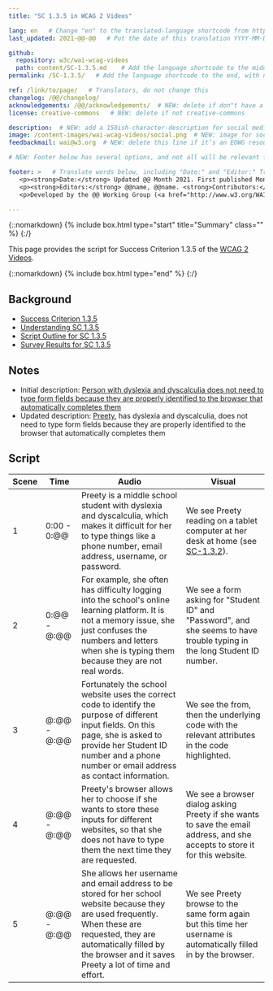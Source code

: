 ```yaml
---
title: "SC 1.3.5 in WCAG 2 Videos"

lang: en   # Change "en" to the translated-language shortcode from https://www.iana.org/assignments/language-subtag-registry/language-subtag-registry
last_updated: 2021-@@-@@   # Put the date of this translation YYYY-MM-DD (with month in the middle)

github:
  repository: w3c/wai-wcag-videos
  path: content/SC-1.3.5.md    # Add the language shortcode to the middle of the filename, for example: content/index.fr.md
permalink: /SC-1.3.5/   # Add the language shortcode to the end, with no slash at end, for example: /link/to/page/fr

ref: /link/to/page/   # Translators, do not change this
changelog: /@@/changelog/
acknowledgements: /@@/acknowledgements/  # NEW: delete if don"t have a separate acknowledgements page. And delete it in the footer below.
license: creative-commons   # NEW: delete if not creative-commons

description:  # NEW: add a 150ish-character-description for social media   # translate the description
image: /content-images/wai-wcag-videos/social.png  # NEW: image for social media
feedbackmail: wai@w3.org  # NEW: delete this line if it’s an EOWG resource (the default is wai-eo-editors@w3.org)

# NEW: Footer below has several options, and not all will be relevant for specific pages. (Ask Shawn if questions.)

footer: >   # Translate words below, including "Date:" and "Editor:" Translate the Working Group name. Leave the Working Group acronym in English. Do *not* change the dates in the footer below.
   <p><strong>Date:</strong> Updated @@ Month 2021. First published Month 20@@. CHANGELOG.</p>
   <p><strong>Editors:</strong> @@name, @@name. <strong>Contributors:</strong> @@name, @@name, and <a href=”https://www.w3.org/groups/wg/@@wg/participants”>participants of the @@WG</a>. ACKNOWLEDGEMENTS lists contributors and credits.</p>
   <p>Developed by the @@ Working Group (<a href="http://www.w3.org/WAI/@@/">@@WG</a>). Developed as part of the <a href="https://www.w3.org/WAI/@@/">WAI-@@ project</a>, @@co-funded by the European Commission.</p>

---
```


{::nomarkdown}
{% include box.html type="start" title="Summary" class="" %}
{:/}

This page provides the script for Success Criterion 1.3.5 of the [WCAG 2 Videos](https://wai-wcag-videos.netlify.app/overview/).

{::nomarkdown}
{% include box.html type="end" %}
{:/}

## Background

* [Success Criterion 1.3.5](https://www.w3.org/TR/WCAG22/#identify-input-purpose)
* [Understanding SC 1.3.5](https://www.w3.org/WAI/WCAG22/Understanding/identify-input-purpose.html)
* [Script Outline for SC 1.3.5](https://www.w3.org/WAI/EO/wiki/Video-Based_Resources/WCAG_Requirements#SC1-3-5)
* [Survey Results for SC 1.3.5](https://www.w3.org/2002/09/wbs/35532/Videos_WCAG_Squirrel/results#xSC135)

## Notes

* Initial description: [Person with dyslexia and dyscalculia does not need to type form fields because they are properly identified to the browser that automatically completes them](https://www.w3.org/WAI/standards-guidelines/wcag/new-in-21/#135-identify-input-purpose-aa)
* Updated description: [Preety](https://wai-wcag-videos.netlify.app/overview/#preety-she), has dyslexia and dyscalculia, does not need to type form fields because they are properly identified to the browser that automatically completes them

## Script

| Scene | Time | Audio | Visual |
| ----- | ---- | ----- | ------ |
| 1 | 0:00 - 0:@@ | Preety is a middle school student with dyslexia and dyscalculia, which makes it difficult for her to type things like a phone number, email address, username, or password. | We see Preety reading on a tablet computer at her desk at home (see [SC-1.3.2](https://wai-wcag-videos.netlify.app/sc-1.3.2/)). |
| 2 | 0:@@ - @:@@ | For example, she often has difficulty logging into the school's online learning platform. It is not a memory issue, she just confuses the numbers and letters when she is typing them because they are not real words. | We see a form asking for "Student ID" and "Password", and she seems to have trouble typing in the long Student ID number. |
| 3 | @:@@ - @:@@ | Fortunately the school website uses the correct code to identify the purpose of different input fields. On this page, she is asked to provide her Student ID number and a phone number or email address as contact information. | We see the from, then the underlying code with the relevant attributes in the code highlighted. |
| 4 | @:@@ - @:@@ | Preety's browser allows her to choose if she wants to store these inputs for different websites, so that she does not have to type them the next time they are requested. | We see a browser dialog asking Preety if she wants to save the email address, and she accepts to store it for this website. |
| 5 | @:@@ - @:@@ | She allows her username and email address to be stored for her school website because they are used frequently. When these are requested, they are automatically filled by the browser and it saves Preety a lot of time and effort. | We see Preety browse to the same form again but this time her username is automatically filled in by the browser. |
